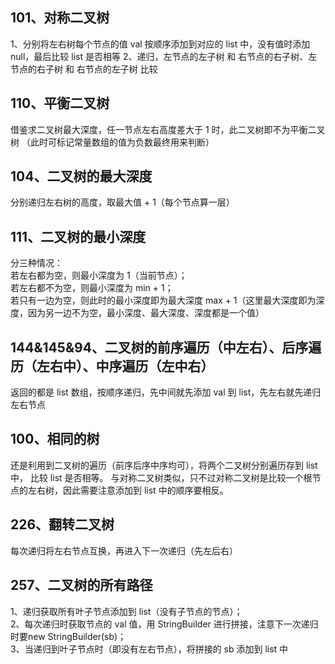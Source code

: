 ## 101、对称二叉树

1、分别将左右树每个节点的值 val 按顺序添加到对应的 list 中，没有值时添加 null，最后比较 list 是否相等
2、递归，左节点的左子树 和 右节点的右子树、左节点的右子树 和 右节点的左子树 比较

## 110、平衡二叉树

借鉴求二叉树最大深度，任一节点左右高度差大于 1 时，此二叉树即不为平衡二叉树
（此时可标记常量数组的值为负数最终用来判断）

## 104、二叉树的最大深度

分别递归左右树的高度，取最大值 + 1（每个节点算一层）

## 111、二叉树的最小深度

分三种情况：  
若左右都为空，则最小深度为 1（当前节点）；  
若左右都不为空，则最小深度为 min + 1；  
若只有一边为空，则此时的最小深度即为最大深度 max + 1（这里最大深度即为深度，因为另一边不为空，最小深度、最大深度、深度都是一个值）

## 144&145&94、二叉树的前序遍历（中左右）、后序遍历（左右中）、中序遍历（左中右）
返回的都是 list 数组，按顺序递归，先中间就先添加 val 到 list，先左右就先递归左右节点

## 100、相同的树
还是利用到二叉树的遍历（前序后序中序均可），将两个二叉树分别遍历存到 list 中，
比较 list 是否相等。
与对称二叉树类似，只不过对称二叉树是比较一个根节点的左右树，因此需要注意添加到
list 中的顺序要相反。

## 226、翻转二叉树
每次递归将左右节点互换，再进入下一次递归（先左后右）

## 257、二叉树的所有路径
1、递归获取所有叶子节点添加到 list（没有子节点的节点）；   
2、每次递归时获取节点的 val 值，用 StringBuilder 进行拼接，注意下一次递归时要new StringBuilder(sb)；  
3、当递归到叶子节点时（即没有左右节点），将拼接的 sb 添加到 list 中